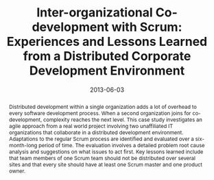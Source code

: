 ---
abstract: Distributed development within a single organization adds a lot of overhead
  to every software development process. When a second organization joins for co-development,
  complexity reaches the next level. This case study investigates an agile approach
  from a real world project involving two unaffiliated IT organizations that collaborate
  in a distributed development environment. Adaptations to the regular Scrum process
  are identified and evaluated over a six-month-long period of time. The evaluation
  involves a detailed problem root cause analysis and suggestions on what issues to
  act first. Key lessons learned include that team members of one Scrum team should
  not be distributed over several sites and that every site should have at least one
  Scrum master and one product owner.
authors:
- Raoul Vallon
- Stefan Strobl
- Mario Bernhart
- Thomas Grechenig
date: '2013-06-03'
featured: false
links:
- name: Publik
  url: https://publik.tuwien.ac.at/showentry.php?ID=226093&lang=1
publication_types:
- '0'
publishDate: '2013-06-03'
title: 'Inter-organizational Co-development with Scrum: Experiences and Lessons Learned
  from a Distributed Corporate Development Environment'
url_pdf: ''
---